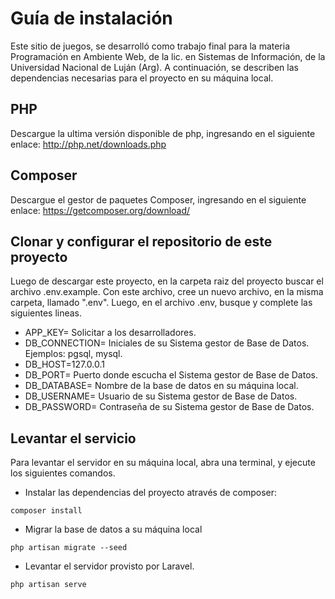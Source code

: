 # Guía de instalación

Este sitio de juegos, se desarrolló como trabajo final para la materia Programación en Ambiente Web, de la lic. en Sistemas de Información, de la Universidad Nacional de Luján (Arg).
A continuación, se describen las dependencias necesarias para el proyecto en su máquina local.

## PHP
Descargue la ultima versión disponible de php, ingresando en el siguiente enlace: http://php.net/downloads.php

## Composer
Descargue el gestor de paquetes Composer, ingresando en el siguiente enlace: https://getcomposer.org/download/

## Clonar y configurar el repositorio de este proyecto
Luego de descargar este proyecto, en la carpeta raiz del proyecto buscar el archivo .env.example. Con este archivo, cree un nuevo archivo, en la misma carpeta, llamado ".env". Luego, en el archivo .env, busque y complete las siguientes lineas.
* APP_KEY= Solicitar a los desarrolladores.  
* DB_CONNECTION= Iniciales de su Sistema gestor de Base de Datos. Ejemplos: pgsql, mysql.
* DB_HOST=127.0.0.1
* DB_PORT= Puerto donde escucha el Sistema gestor de Base de Datos.
* DB_DATABASE= Nombre de la base de datos en su máquina local.
* DB_USERNAME= Usuario de su Sistema gestor de Base de Datos.
* DB_PASSWORD= Contraseña de su Sistema gestor de Base de Datos.

## Levantar el servicio
Para levantar el servidor en su máquina local, abra una terminal, y ejecute los siguientes comandos.

* Instalar las dependencias del proyecto através de composer:
``` 
composer install
```
* Migrar la base de datos a su máquina local
``` 
php artisan migrate --seed   
```
* Levantar el servidor provisto por Laravel.
``` 
php artisan serve 
```
